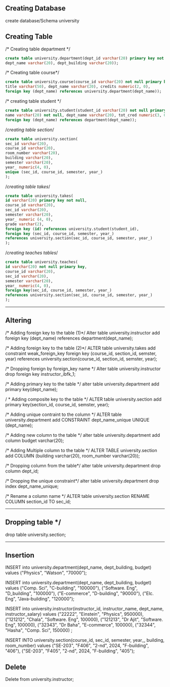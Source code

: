 ## Creating Database
create database/Schema university

## Creating Table
/* Creating table department */
```sql
create table university.department(dept_id varchar(20) primary key not null, 
dept_name varchar(20), dept_building varchar(20));
```

/* Creating table course*/
```sql
create table university.course(course_id varchar(20) not null primary key, 
title varchar(50), dept_name varchar(20), credits numeric(2, 0),
foreign key (dept_name) references university.department(dept_name));
```

/* creating table student */
```sql
create table university.student(student_id varchar(20) not null primary key,
name varchar(20) not null, dept_name varchar(20), tot_cred numeric(3, 0),
foreign key (dept_name) references department(dept_name));
```

/*creating table section*/
```sql
create table university.section(
sec_id varchar(20),
course_id varchar(20),
room_number varchar(20),
building varchar(20),
semester varchar(20),
year_ numeric(4, 0),
unique (sec_id, course_id, semester, year_)
);
```

/*creating  table takes*/
```sql
create table university.takes(
id varchar(20) primary key not null,
course_id varchar(20),
sec_id varchar(20),
semester varchar(20),
year_ numeric (4, 0),
grade varchar(2),
foreign key (id) references university.student(student_id),
foreign key (sec_id, course_id, semester, year_) 
references university.section(sec_id, course_id, semester, year_)
);
```

/*creating teaches tables*/
```sql
create table university.teaches(
id varchar(20) not null primary key,
course_id varchar(20),
sec_id varchar(20), 
semester varchar(20),
year_ numeric(4, 0),
foreign key(sec_id, course_id, semester, year_) 
references university.section(sec_id, course_id, semester, year_)
);
```

---

## Altering
/* Adding foreign key to the table  (1)*/
Alter table university.instructor
add foreign key (dept_name) 
references department(dept_name);

/* Adding foreign key to the table  (2)*/
ALTER table university.takes 
add constraint weak_foreign_key 
foreign key (course_id, section_id, semster, year) 
references university.section(course_id, section_id, semster, year);

/* Dropping foreign by foreign_key name */
Alter table university.instructor 
drop foreign key instructor_ibfk_1;

/* Adding primary key to the table */
alter table university.department add primary key(dept_name);

/ * Adding composite key to the table */
ALTER table university.section 
add primary key(section_id, course_id, semster, year);

/* Adding unique contraint to the column  */
ALTER table university.department 
add CONSTRAINT dept_name_unique UNIQUE (dept_name);

/* Adding new column to the table */
alter table university.department add column budget varchar(20);

/* Adding Multiple column to the table */
ALTER TABLE university.section add COLUMN (building varchar(20), room_number varchar(20));

/* Dropping column from the table*/
alter table university.department drop column dept_id;

/* Dropping the unique constraint*/
alter table university.department drop index dept_name_unique;

/* Rename a column name */
ALTER table university.section RENAME COLUMN section_id TO sec_id; 

---

## Dropping table */
drop table university.section;

---

## Insertion 

INSERT into university.department(dept_name, dept_building, budget) 
values ("Physics", "Watson", "70000");

INSERT into university.department(dept_name, dept_building, budget) 
values
("Comp. Sci", "C-building", "100000"),
("Software. Eng", "D_building", "100000"),
("E-commerce", "D-building", "90000"),
("Elc. Eng", "Java-building", "120000");

INSERT into university.instructor(instructor_id, instructor_name, dept_name, instructor_salary) 
values
("22222", "Einstein", "Physics", 950000), 
("121212", "Chala", "Software. Eng", 100000),
("121213", "Dr Ajit", "Software. Eng", 100000),
("32343", "Dr Baha", "E-commerce", 100000), 
("32344", "Hasha", "Comp. Sci", 150000)
;


INSERT INTO university.section(course_id, sec_id, semester, year_, building, room_number) 
values ("SE-203", "F406", "2-nd", 2024, "F-building", "406"),
 ("SE-203", "F405", "2-nd", 2024, "F-building", "405");

## Delete
Delete from university.instructor;